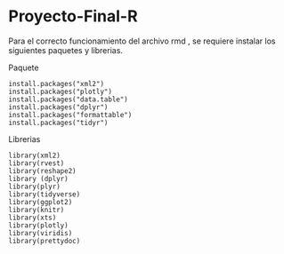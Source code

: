 # Proyecto-Final-R

Para el correcto funcionamiento del archivo rmd , se requiere instalar los siguientes paquetes y librerias.

Paquete
```
install.packages("xml2")
install.packages("plotly")
install.packages("data.table")
install.packages("dplyr")
install.packages("formattable")
install.packages("tidyr")
```
Librerias
```
library(xml2)
library(rvest)
library(reshape2)
library (dplyr)
library(plyr)
library(tidyverse)
library(ggplot2)
library(knitr)
library(xts)
library(plotly)
library(viridis)
library(prettydoc)
```
